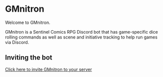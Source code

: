 # GMnitron

Welcome to GMnitron.

GMnitron is a Sentinel Comics RPG Discord bot that has game-specific dice rolling commands as well as scene and initiative tracking to help run games via Discord.

## Inviting the bot

[Click here to invite GMnitron to your server](https://discordapp.com/oauth2/authorize?client_id=425385281890418710&scope=bot)